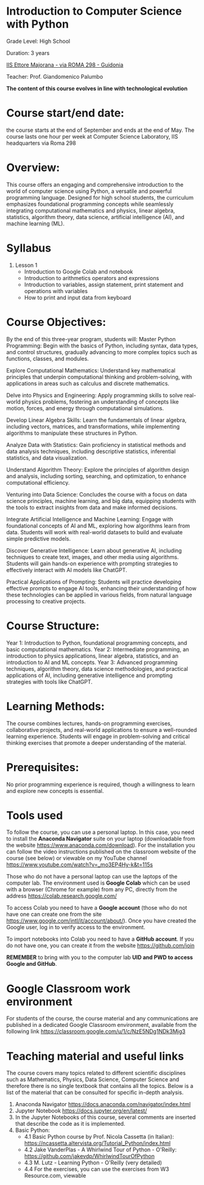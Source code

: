 # Introduction to Computer Science with Python

Grade Level: High School

Duration: 3 years

[IIS Ettore Majorana - via ROMA 298 - Guidonia](https://www.liceoguidonia.edu.it/)

Teacher: Prof. Giandomenico Palumbo

**The content of this course evolves in line with technological evolution**

# Course start/end date: 
the course starts at the end of September and ends at the end of May. The course lasts one hour per week at Computer Science Laboratory, IIS headquarters via Roma 298

# Overview:
This course offers an engaging and comprehensive introduction to the world of computer science using Python, a versatile and powerful programming language. Designed for high school students, the curriculum emphasizes foundational programming concepts while seamlessly integrating computational mathematics and physics, linear algebra, statistics, algorithm theory, data science, artificial intelligence (AI), and machine learning (ML).

# Syllabus

1. Lesson 1
    - Introduction to Google Colab and notebook
    - Introduction to arithmetics operators and expressions
    - Introduction to variables, assign statement, print statement and operations with variables
    - How to print and input data from keyboard

# Course Objectives:
By the end of this three-year program, students will: Master Python Programming: Begin with the basics of Python, including syntax, data types, and control structures, gradually advancing to more complex topics such as functions, classes, and modules.

Explore Computational Mathematics: Understand key mathematical principles that underpin computational thinking and problem-solving, with applications in areas such as calculus and discrete mathematics.

Delve into Physics and Engineering: Apply programming skills to solve real-world physics problems, fostering an understanding of concepts like motion, forces, and energy through computational simulations.

Develop Linear Algebra Skills: Learn the fundamentals of linear algebra, including vectors, matrices, and transformations, while implementing algorithms to manipulate these structures in Python.

Analyze Data with Statistics: Gain proficiency in statistical methods and data analysis techniques, including descriptive statistics, inferential statistics, and data visualization.

Understand Algorithm Theory: Explore the principles of algorithm design and analysis, including sorting, searching, and optimization, to enhance computational efficiency.

Venturing into Data Science: Concludes the course with a focus on data science principles, machine learning, and big data, equipping students with the tools to extract insights from data and make informed decisions.

Integrate Artificial Intelligence and Machine Learning: Engage with foundational concepts of AI and ML, exploring how algorithms learn from data. Students will work with real-world datasets to build and evaluate simple predictive models.

Discover Generative Intelligence: Learn about generative AI, including techniques to create text, images, and other media using algorithms. Students will gain hands-on experience with prompting strategies to effectively interact with AI models like ChatGPT.

Practical Applications of Prompting: Students will practice developing effective prompts to engage AI tools, enhancing their understanding of how these technologies can be applied in various fields, from natural language processing to creative projects.

# Course Structure:
Year 1: Introduction to Python, foundational programming concepts, and basic computational mathematics.
Year 2: Intermediate programming, an introduction to physics applications, linear algebra, statistics, and an introduction to AI and ML concepts.
Year 3: Advanced programming techniques, algorithm theory, data science methodologies, and practical applications of AI, including generative intelligence and prompting strategies with tools like ChatGPT.

# Learning Methods:
The course combines lectures, hands-on programming exercises, collaborative projects, and real-world applications to ensure a well-rounded learning experience. Students will engage in problem-solving and critical thinking exercises that promote a deeper understanding of the material.

# Prerequisites:
No prior programming experience is required, though a willingness to learn and explore new concepts is essential.

# Tools used
To follow the course, you can use a personal laptop.
In this case, you need to install the **Anaconda Navigator** suite on your laptop (downloadable from the website https://www.anaconda.com/download). For the installation you can follow the video instructions published on the classroom website of the course (see below) or viewable on my YouTube channel https://www.youtube.com/watch?v=_mo3EP4Hy-k&t=115s

Those who do not have a personal laptop can use the laptops of the computer lab. The environment used is **Google Colab** which can be used with a browser (Chrome for example) from any PC, directly from the address https://colab.research.google.com/

To access Colab you need to have a **Google account** (those who do not have one can create one from the site https://www.google.com/intl/it/account/about/). Once you have created the Google user, log in to verify access to the environment.

To import notebooks into Colab you need to have a **GitHub account**. If you do not have one, you can create it from the website https://github.com/join

**REMEMBER** to bring with you to the computer lab **UID and PWD to access Google and GitHub**.

# Google Classroom work environment
For students of the course, the course material and any communications are published in a dedicated Google Classroom environment, available from the following link
https://classroom.google.com/u/1/c/NzE5NDg1NDk3Mjg3

# Teaching material and useful links
The course covers many topics related to different scientific disciplines such as Mathematics, Physics, Data Science, Computer Science and therefore there is no single textbook that contains all the topics.
Below is a list of the material that can be consulted for specific in-depth analysis.

1. Anaconda Navigator
https://docs.anaconda.com/navigator/index.html
2. Jupyter Notebook
https://docs.jupyter.org/en/latest/
3. In the Jupyter Notebooks of this course, several comments are inserted that describe the code as it is implemented.
4. Basic Python:
    - 4.1 Basic Python course by Prof. Nicola Cassetta (in Italian): https://ncassetta.altervista.org/Tutorial_Python/index.html
    - 4.2 Jake VanderPlas - A Whirlwind Tour of Python - O'Reilly: https://github.com/jakevdp/WhirlwindTourOfPython
    - 4.3 M. Lutz - Learning Python - O'Reilly (very detailed)
    - 4.4 For the exercises, you can use the exercises from W3 Resource.com, viewable